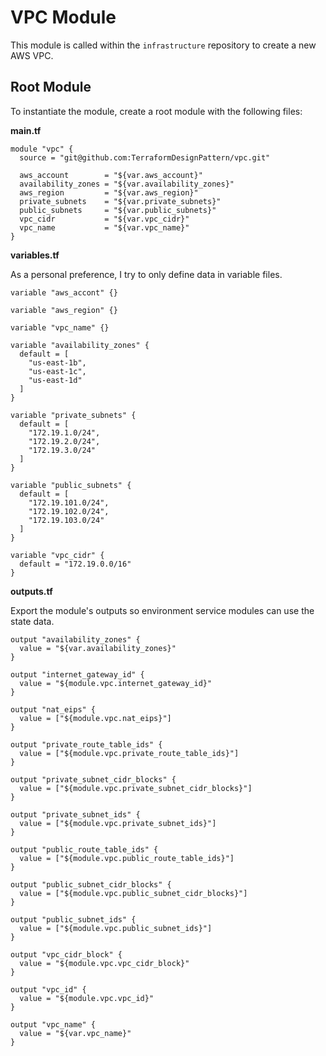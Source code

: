 # VPC Module

This module is called within the `infrastructure` repository to create a new AWS VPC.

## Root Module

To instantiate the module, create a root module with the following files:

__main.tf__

```
module "vpc" {
  source = "git@github.com:TerraformDesignPattern/vpc.git"

  aws_account        = "${var.aws_account}"
  availability_zones = "${var.availability_zones}"
  aws_region         = "${var.aws_region}"
  private_subnets    = "${var.private_subnets}"
  public_subnets     = "${var.public_subnets}"
  vpc_cidr           = "${var.vpc_cidr}"
  vpc_name           = "${var.vpc_name}"
}
```

__variables.tf__

As a personal preference, I try to only define data in variable files. 

```
variable "aws_accont" {}

variable "aws_region" {}

variable "vpc_name" {}

variable "availability_zones" {
  default = [
    "us-east-1b",
    "us-east-1c",
    "us-east-1d"
  ]
}

variable "private_subnets" {
  default = [
    "172.19.1.0/24",
    "172.19.2.0/24",
    "172.19.3.0/24"
  ]
}

variable "public_subnets" {
  default = [
    "172.19.101.0/24",
    "172.19.102.0/24",
    "172.19.103.0/24"
  ]
}

variable "vpc_cidr" {
  default = "172.19.0.0/16"
}
```

__outputs.tf__

Export the module's outputs so environment service modules can use the state data.

```
output "availability_zones" {
  value = "${var.availability_zones}"
}

output "internet_gateway_id" {
  value = "${module.vpc.internet_gateway_id}"
}

output "nat_eips" {
  value = ["${module.vpc.nat_eips}"]
}

output "private_route_table_ids" {
  value = ["${module.vpc.private_route_table_ids}"]
}

output "private_subnet_cidr_blocks" {
  value = ["${module.vpc.private_subnet_cidr_blocks}"]
}

output "private_subnet_ids" {
  value = ["${module.vpc.private_subnet_ids}"]
}

output "public_route_table_ids" {
  value = ["${module.vpc.public_route_table_ids}"]
}

output "public_subnet_cidr_blocks" {
  value = ["${module.vpc.public_subnet_cidr_blocks}"]
}

output "public_subnet_ids" {
  value = ["${module.vpc.public_subnet_ids}"]
}

output "vpc_cidr_block" {
  value = "${module.vpc.vpc_cidr_block}"
}

output "vpc_id" {
  value = "${module.vpc.vpc_id}"
}

output "vpc_name" {
  value = "${var.vpc_name}"
}
```
